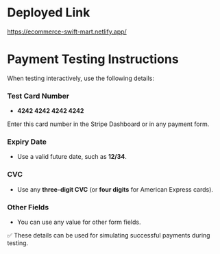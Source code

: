 # Deployed Link

https://ecommerce-swift-mart.netlify.app/

# Payment Testing Instructions

When testing interactively, use the following details:

### Test Card Number
- **4242 4242 4242 4242**

Enter this card number in the Stripe Dashboard or in any payment form.

### Expiry Date
- Use a valid future date, such as **12/34**.

### CVC
- Use any **three-digit CVC** (or **four digits** for American Express cards).

### Other Fields
- You can use any value for other form fields.

✅ These details can be used for simulating successful payments during testing.
